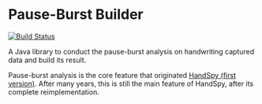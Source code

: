 # Pause-Burst Builder

[![Build Status](https://travis-ci.com/handspy/pause-burst-builder.svg?branch=master)](https://travis-ci.com/handspy/pause-burst-builder)

A Java library to conduct the pause-burst analysis on handwriting captured data
and build its result. 

Pause-burst analysis is the core feature that originated [HandSpy (first version)](http://www.doiserbia.nb.rs/img/doi/1820-0214/2013/1820-02141300061M.pdf).
After many years, this is still the main feature of HandSpy, after its complete reimplementation.


